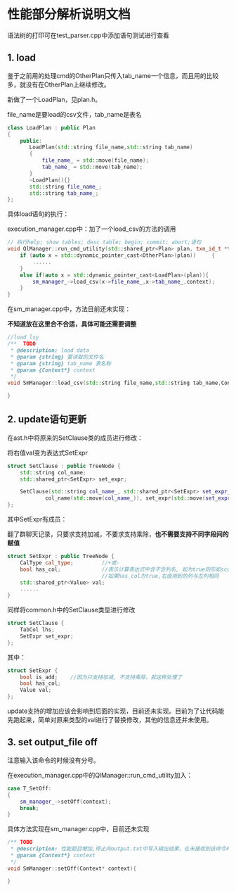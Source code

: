 # 性能部分解析说明文档

语法树的打印可在test_parser.cpp中添加语句测试进行查看



## 1. load

鉴于之前用的处理cmd的OtherPlan只传入tab_name一个信息，而且用的比较多，就没有在OtherPlan上继续修改。

新做了一个LoadPlan，见plan.h。

file_name是要load的csv文件，tab_name是表名

```cpp
class LoadPlan : public Plan
{
    public:
       LoadPlan(std::string file_name,std::string tab_name)
       {
           file_name_ = std::move(file_name);
           tab_name_ = std::move(tab_name);
       }
       ~LoadPlan(){}
       std::string file_name_;
       std::string tab_name_;
};
```

具体load语句的执行：

execution_manager.cpp中：加了一个load_csv的方法的调用

```cpp
// 执行help; show tables; desc table; begin; commit; abort;语句
void QlManager::run_cmd_utility(std::shared_ptr<Plan> plan, txn_id_t *txn_id,Context *context) {
    if (auto x = std::dynamic_pointer_cast<OtherPlan>(plan))     {
        ......
    }
    else if(auto x = std::dynamic_pointer_cast<LoadPlan>(plan)){
        sm_manager_->load_csv(x->file_name_,x->tab_name_,context);
    }
}
```

在sm_manager.cpp中，方法目前还未实现：

**不知道放在这里合不合适，具体可能还需要调整**

```cpp
//load lsy
/**  TODO
 * @description: load data
 * @param {string} 要读取的文件名
 * @param {string} tab_name 表名称
 * @param {Context*} context
 */
void SmManager::load_csv(std::string file_name,std::string tab_name,Context* context){

}
```



## 2. update语句更新

在ast.h中将原来的SetClause类的成员进行修改：

将右值val变为表达式SetExpr

```cpp
struct SetClause : public TreeNode {
    std::string col_name;
    std::shared_ptr<SetExpr> set_expr;

    SetClause(std::string col_name_, std::shared_ptr<SetExpr> set_expr_) :
            col_name(std::move(col_name_)), set_expr(std::move(set_expr_)) {}
};
```

其中SetExpr有成员：

翻了群聊天记录，只要求支持加减，不要求支持乘除，**也不需要支持不同字段间的赋值**

```cpp
struct SetExpr : public TreeNode {
    CalType cal_type;         //+或-
    bool has_col;             //表示计算表达式中含不含列名, 如为true则形如score = score + 9; 为false则形如score = 9;
                              //如果has_col为true,右值用到的列与左列相同
    std::shared_ptr<Value> val;
    ......
}
```



同样将common.h中的SetClause类型进行修改

```cpp
struct SetClause {
    TabCol lhs;
    SetExpr set_expr;
};
```

其中：

```cpp
struct SetExpr {
    bool is_add;    //因为只支持加减, 不支持乘除，就这样处理了
    bool has_col;
    Value val;
};
```



update支持的增加应该会影响到后面的实现，目前还未实现。目前为了让代码能先跑起来，简单对原来类型的val进行了替换修改，其他的信息还并未使用。



## 3. set output_file off

注意输入该命令的时候没有分号。

在execution_manager.cpp中的QlManager::run_cmd_utility加入：

```cpp
case T_SetOff:
{
    sm_manager_->setOff(context);
    break;
}
```

具体方法实现在sm_manager.cpp中，目前还未实现

```cpp
/** TODO
 * @description: 性能题目增加,停止向output.txt中写入输出结果，在未接收到该命令时，默认需要开启向output.txt中写入结果的功能
 * @param {Context*} context
 */
void SmManager::setOff(Context* context){

}
```

